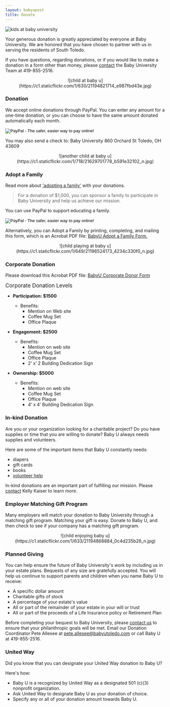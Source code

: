 ```yaml
---
layout: babyupost
title: Donate
---
```


![kids at baby university](https://c2.staticflickr.com/6/5720/21195003924_8dd42bcd5a_c.jpg)

Your generous donation is greatly appreciated by everyone at Baby University. We are honored that you have chosen to partner with us in serving the residents of South Toledo.

If you have questions, regarding donations, or if you would like to make a donation in a form other than money, please [contact](/contact) the Baby University Team at 419-855-2516.


<div style="text-align:center" markdown="1">
![child at baby u](https://c1.staticflickr.com/1/630/21194821714_e987fbd43e.jpg)
</div>


<a name="Donation"></a>

### Donation

We accept online donations through PayPal. You can enter any amount for a one-time donation, or you can choose to have the same amount donated automatically each month.

<form action="https://www.paypal.com/cgi-bin/webscr" method="post" target="_top">
<input type="hidden" class="paypal" name="cmd" value="_s-xclick">
<input type="hidden" class="paypal" name="hosted_button_id" value="6GMAA4VYCAJC4">
<input type="image" class="paypal" src="http://babyutoledo.com/images/paypal-donate-button.jpg" border="0" name="submit" alt="PayPal - The safer, easier way to pay online!">
<img alt="" border="0" src="https://www.paypalobjects.com/en_US/i/scr/pixel.gif" width="0" height="0">
</form>


You may also send a check to: 
 Baby University
 860 Orchard St
 Toledo, OH 43609

<div style="text-align:center" markdown="1">
![another child at baby u](https://c1.staticflickr.com/1/718/21629701778_b591e32102_n.jpg)
</div>



<a name="Adopt-a-Family"></a>

### Adopt a Family

Read more about ['adopting a family'](/adopt-a-family) with your donations.

> For a donation of $1,000, you can sponsor a family to participate in Baby University and help us achieve our mission.

You can use PayPal to support educating a family.

<form action="https://www.paypal.com/cgi-bin/webscr" method="post" target="_top">
<input type="hidden" name="cmd" value="_s-xclick">
<input type="hidden" name="hosted_button_id" value="MHFPBWJ65J6S8">
<input class="paypal" type="image" src="https://www.paypalobjects.com/en_US/i/btn/btn_donateCC_LG.gif" border="0" name="submit" alt="PayPal - The safer, easier way to pay online!">
<img alt="" border="0" src="https://www.paypalobjects.com/en_US/i/scr/pixel.gif" width="1" height="1">
</form>

Alternatively, you can Adopt a Family by printing, completing, and mailing this form, which is an Acrobat PDF file: [BabyU Adopt a Family Form.](http://babyutoledo.com/docs/BabyU-Adopt-A-Family.pdf)


<div style="text-align:center" markdown="1">
![child playing at baby u](https://c1.staticflickr.com/1/649/21196524173_4234c330f0_n.jpg)
</div>



<a name="Corporate-Donation"></a>

### Corporate Donation

Please download this Acrobat PDF file: [BabyU Corporate Donor Form](/docs/BabyU2017CorporateDonor.pdf)


<big>Corporate Donation Levels</big>


* **Participation: $1500**
  * Benefits: 
    * Mention on Web site
    * Coffee Mug Set 
    * Office Plaque



* **Engagement: $2500**
  * Benefits:
    * Mention on web site
    * Coffee Mug Set
    * Office Plaque
    * 2’ x’ 2 Building Dedication Sign
 
 
 
 * **Ownership: $5000**
   * Benefits:
     * Mention on web site
     * Coffee Mug Set
     * Office Plaque
     * 4’ x 4’ Building Dedication Sign




<a name="Inkind-Donation"></a>

### In-kind Donation

Are you or your organization looking for a charitable project? Do you have supplies or time that you are willing to donate? Baby U always needs supplies and volunteers. 

Here are some of the important items that Baby U constantly needs:

* diapers
* gift cards
* books
* [volunteer help](/volunteer)

In-kind donations are an important part of fulfilling our mission. Please [contact](/contact) Kelly Kaiser to learn more.



<a name="Employer-Matching-Gift-Program"></a>

### Employer Matching Gift Program

Many employers will match your donation to Baby University through a matching gift program. Matching your gift is easy. Donate to Baby U, and then check to see if your company has a matching gift program.


<div style="text-align:center" markdown="1">
![child enjoying baby u](https://c1.staticflickr.com/1/633/21194868884_0c4d235b26_n.jpg)
</div>



<a name="Planned-Giving"></a>

### Planned Giving

You can help ensure the future of Baby University's  work by including us in your estate plans. Bequests of any size are gratefully accepted. You will help us continue to support parents and children when you name Baby U to receive:  

*  A specific dollar amount
*  Charitable gifts of stock
*  A percentage of your estate's value
*  All or part of the remainder of your estate in your will or trust
*  All or part of the proceeds of a Life Insurance policy or Retirement Plan 

Before completing your bequest to Baby University, please [contact us](/contact) to ensure that your philanthropic goals will be met. Email our Donation Coordinator Pete Allesee at <a href="mailto:pete.allesee@babyutoledo.com?Subject=Planned%20Giving" target="_top">pete.allesee@babyutoledo.com</a> or call Baby U at 419-855-2516.



<a name="United-Way"></a>

### United Way


Did you know that you can designate your United Way donation to Baby U?

Here's how:

* Baby U is a recognized by United Way as a designated 501 (c)(3) nonprofit organization.
* Ask United Way to designate Baby U as your donation of choice.
* Specify any or all of your donation amount towards Baby U.


